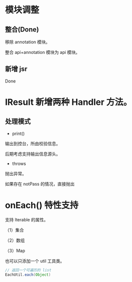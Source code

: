 # 模块调整

## 整合(Done)

移除 annotation 模块。

整合 api+annotation 模块为 api 模块。

## 新增 jsr

Done

# IResult 新增两种 Handler 方法。

## 处理模式

- print()

输出到控台，所由校验信息。

后期考虑支持输出信息源头。

- throws

抛出异常。

如果存在 notPass 的情况，直接抛出

# onEach() 特性支持

支持 Iterable 的属性。

（1）集合

（2）数组

（3）Map

也可以只添加一个 util 工具类。

```java
// 返回一个可遍历的 list
EachUtil.each(Object)
```

